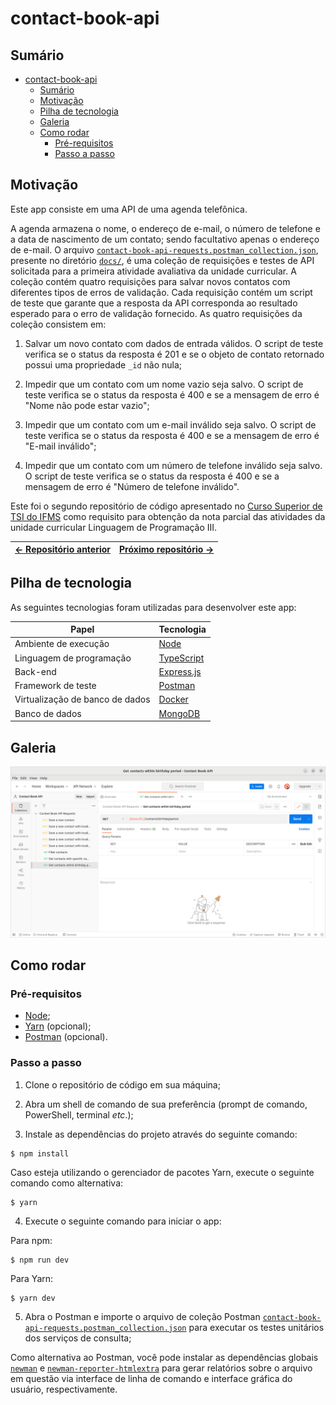 # contact-book-api

## Sumário

- [contact-book-api](#contact-book-api)
  - [Sumário](#sumário)
  - [Motivação](#motivação)
  - [Pilha de tecnologia](#pilha-de-tecnologia)
  - [Galeria](#galeria)
  - [Como rodar](#como-rodar)
    - [Pré-requisitos](#pré-requisitos)
    - [Passo a passo](#passo-a-passo)

## Motivação

Este app consiste em uma API de uma agenda telefônica.

A agenda armazena o nome, o endereço de e-mail, o número de telefone e a data de nascimento de um contato; sendo facultativo apenas o endereço de e-mail. O arquivo [`contact-book-api-requests.postman_collection.json`](./docs/contact-book-api-requests.postman_collection.json), presente no diretório [`docs/`](./docs/), é uma coleção de requisições e testes de API solicitada para a primeira atividade avaliativa da unidade curricular. A coleção contém quatro requisições para salvar novos contatos com diferentes tipos de erros de validação. Cada requisição contém um script de teste que garante que a resposta da API corresponda ao resultado esperado para o erro de validação fornecido. As quatro requisições da coleção consistem em:

1. Salvar um novo contato com dados de entrada válidos. O script de teste verifica se o status da resposta é 201 e se o objeto de contato retornado possui uma propriedade `_id` não nula;

2. Impedir que um contato com um nome vazio seja salvo. O script de teste verifica se o status da resposta é 400 e se a mensagem de erro é "Nome não pode estar vazio";

3. Impedir que um contato com um e-mail inválido seja salvo. O script de teste verifica se o status da resposta é 400 e se a mensagem de erro é "E-mail inválido";

4. Impedir que um contato com um número de telefone inválido seja salvo. O script de teste verifica se o status da resposta é 400 e se a mensagem de erro é "Número de telefone inválido".

Este foi o segundo repositório de código apresentado no [Curso Superior de TSI do IFMS](https://www.ifms.edu.br/campi/campus-aquidauana/cursos/graduacao/sistemas-para-internet/sistemas-para-internet) como requisito para obtenção da nota parcial das atividades da unidade curricular Linguagem de Programação III.

| [&larr; Repositório anterior](https://github.com/mdccg/aquecimento-api) | [Próximo repositório &rarr;](#) |
|-|-|

## Pilha de tecnologia

As seguintes tecnologias foram utilizadas para desenvolver este app:

| Papel | Tecnologia |
|-|-|
| Ambiente de execução | [Node](https://nodejs.org/en/) |
| Linguagem de programação | [TypeScript](https://www.typescriptlang.org/) |
| Back-end | [Express.js](https://expressjs.com/pt-br/) |
| Framework de teste | [Postman](https://www.postman.com/) |
| Virtualização de banco de dados | [Docker](https://www.docker.com/) |
| Banco de dados | [MongoDB](https://www.mongodb.com/) |

## Galeria

![Serviço de consulta para exibir contatos cuja data de nascimento está incluída no intervalo especificado](./docs/endpoints.png)

## Como rodar

### Pré-requisitos

- [Node](https://nodejs.org/en/download/);
- [Yarn](https://yarnpkg.com/) (opcional);
- [Postman](https://www.postman.com/) (opcional).

### Passo a passo

1. Clone o repositório de código em sua máquina;

2. Abra um shell de comando de sua preferência (prompt de comando, PowerShell, terminal _etc_.);

3. Instale as dependências do projeto através do seguinte comando:

```console
$ npm install
```

Caso esteja utilizando o gerenciador de pacotes Yarn, execute o seguinte comando como alternativa:

```console
$ yarn
```

4. Execute o seguinte comando para iniciar o app:

Para npm:

```console
$ npm run dev
```

Para Yarn:

```console
$ yarn dev
```

5. Abra o Postman e importe o arquivo de coleção Postman [`contact-book-api-requests.postman_collection.json`](./docs/contact-book-api-requests.postman_collection.json) para executar os testes unitários dos serviços de consulta;

Como alternativa ao Postman, você pode instalar as dependências globais [`newman`](https://npmjs.com/package/newman) e [`newman-reporter-htmlextra`](https://npmjs.com/package/newman-reporter-htmlextra) para gerar relatórios sobre o arquivo em questão via interface de linha de comando e interface gráfica do usuário, respectivamente.